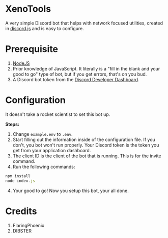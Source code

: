 # XenoTools
 A very simple Discord bot that helps with network focused utilities, created in [discord.js](https://github.com/discordjs/discord.js) and is easy to configure.

# Prerequisite
 1. [NodeJS](https://nodejs.org/)
 2. Prior knowledge of JavaScript. It literally is a "fill in the blank and your good to go" type of bot, but if you get errors, that's on you bud.
 3. A Discord bot token from the [Discord Developer Dashboard](https://discord.com/developers/applications).

# Configuration
 It doesn't take a rocket scientist to set this bot up.

 **Steps:**
 1. Change ``example.env`` to ``.env``.
 2. Start filling out the information inside of the configuration file. If you don't, you bot won't run properly. Your Discord token is the token you get from your application dashboard.
 3. The client ID is the client of the bot that is running. This is for the invite command.
 3. Run the following commands:
 ```js
npm install
node index.js
 ```
 4. Your good to go! Now you setup this bot, your all done.

 # Credits
 1. FlaringPhoenix
 2. DIBSTER